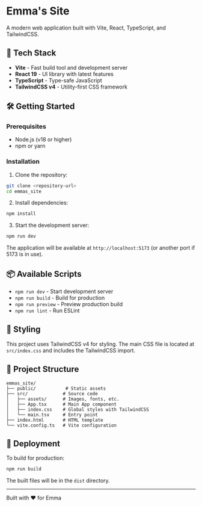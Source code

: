 # Emma's Site

A modern web application built with Vite, React, TypeScript, and TailwindCSS.

## 🚀 Tech Stack

- **Vite** - Fast build tool and development server
- **React 19** - UI library with latest features
- **TypeScript** - Type-safe JavaScript
- **TailwindCSS v4** - Utility-first CSS framework

## 🛠️ Getting Started

### Prerequisites

- Node.js (v18 or higher)
- npm or yarn

### Installation

1. Clone the repository:

```bash
git clone <repository-url>
cd emmas_site
```

2. Install dependencies:

```bash
npm install
```

3. Start the development server:

```bash
npm run dev
```

The application will be available at `http://localhost:5173` (or another port if 5173 is in use).

## 📦 Available Scripts

- `npm run dev` - Start development server
- `npm run build` - Build for production
- `npm run preview` - Preview production build
- `npm run lint` - Run ESLint

## 🎨 Styling

This project uses TailwindCSS v4 for styling. The main CSS file is located at `src/index.css` and includes the TailwindCSS import.

## 📁 Project Structure

```
emmas_site/
├── public/           # Static assets
├── src/             # Source code
│   ├── assets/      # Images, fonts, etc.
│   ├── App.tsx      # Main App component
│   ├── index.css    # Global styles with TailwindCSS
│   └── main.tsx     # Entry point
├── index.html       # HTML template
└── vite.config.ts   # Vite configuration
```

## 🚀 Deployment

To build for production:

```bash
npm run build
```

The built files will be in the `dist` directory.

---

Built with ❤️ for Emma
